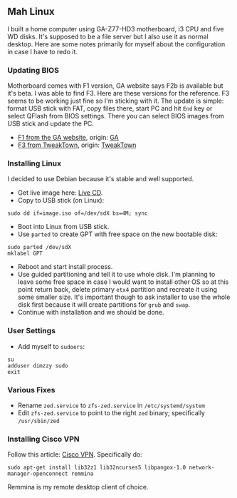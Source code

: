 ## Mah Linux

I built a home computer using GA-Z77-HD3 motherboard, i3 CPU and five WD disks. It's supposed to be a file server but I also use it as normal desktop. Here are some notes primarily for myself about the configuration in case I have to redo it.

### Updating BIOS

Motherboard comes with F1 version, GA website says F2b is available but it's beta. I was able to find F3. Here are these versions for the reference. F3 seems to be working just fine so I'm sticking with it. The update is simple: format USB stick with FAT, copy files there, start PC and hit `End` key or select QFlash from BIOS settings. There you can select BIOS images from USB stick and update the PC.

* [F1 from the GA website](/files/Z77HD3.F1), origin: [GA](http://www.gigabyte.us/products/product-page.aspx?pid=4408#bios)
* [F3 from TweakTown](/files/Z77HD3.F3), origin: [TweakTown](https://forums.tweaktown.com/gigabyte/28441-gigabyte-beta-bios.html)

### Installing Linux

I decided to use Debian because it's stable and well supported.

* Get live image here: [Live CD](https://www.debian.org/CD/live/).
* Copy to USB stick (on Linux):

```shell
sudo dd if=image.iso of=/dev/sdX bs=4M; sync
```

* Boot into Linux from USB stick.
* Use `parted` to create GPT with free space on the new bootable disk:

```shell
sudo parted /dev/sdX
mklabel GPT
```

* Reboot and start install process.
* Use guided partitioning and tell it to use whole disk. I'm planning to leave some free space in case I would want to install other OS so at this point return back, delete primary `etx4` partition and recreate it using some smaller size. It's important though to ask installer to use the whole disk first because it will create partitions for `grub` and `swap`.
* Continue with installation and we should be done.

### User Settings

* Add myself to `sudoers`:

```shell
su
adduser dimzzy sudo
exit
```
### Various Fixes

* Rename `zed.service` to `zfs-zed.service` in `/etc/systemd/system`
* Edit `zfs-zed.service` to point to the right `zed` binary; specifically `/usr/sbin/zed`

### Installing Cisco VPN

Follow this article: [Cisco VPN](http://www.socsci.uci.edu/~jstern/uci_vpn_ubuntu/).
Specifically do:
```shell
sudo apt-get install lib32z1 lib32ncurses5 libpangox-1.0 network-manager-openconnect remmina
```
Remmina is my remote desktop client of choice.
